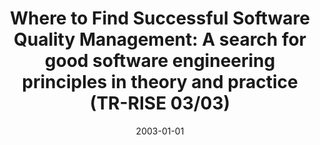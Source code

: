 ---
abstract: ''
authors:
- Johannes Unosson
- Wolfgang Zuser
- Thomas Grechenig
date: '2003-01-01'
featured: false
links:
- name: Publik
  url: https://publik.tuwien.ac.at/showentry.php?ID=138176&lang=2
publication_types:
- '4'
publishDate: '2003-01-01'
title: 'Where to Find Successful Software Quality Management: A search for good software
  engineering principles in theory and practice (TR-RISE 03/03)'
url_pdf: ''
---